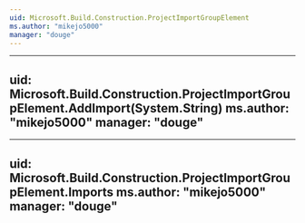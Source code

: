 ```yaml
---
uid: Microsoft.Build.Construction.ProjectImportGroupElement
ms.author: "mikejo5000"
manager: "douge"
---
```


---
uid: Microsoft.Build.Construction.ProjectImportGroupElement.AddImport(System.String)
ms.author: "mikejo5000"
manager: "douge"
---

---
uid: Microsoft.Build.Construction.ProjectImportGroupElement.Imports
ms.author: "mikejo5000"
manager: "douge"
---
